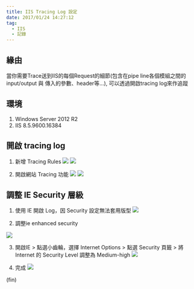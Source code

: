 ```yaml
---
title: IIS Tracing Log 設定
date: 2017/01/24 14:27:12 
tag:
  - IIS
  - 記錄
---
```

## 緣由
當你需要Trace送到IIS的每個Request的細節(包含在pipe line各個模組之間的input/output 與 傳入的參數、header等…), 
可以透過開啟tracing log來作追蹤

## 環境
1. Windows Server 2012 R2
2. IIS 8.5.9600.16384

## 開啟 tracing log

1. 新增 Tracing Rules 
![](https://i.imgur.com/4llAgOa.jpg)
![](https://i.imgur.com/BavVoWy.gif)


2. 開啟網站 Tracing 功能
![](https://i.imgur.com/LUgbESR.jpg)
![](https://i.imgur.com/aKtgj5m.jpg)

## 調整 IE Security 層級

1. 使用 IE 開啟 Log，因 Security 設定無法套用版型
![](https://i.imgur.com/4VsuQWp.jpg)

2. 調整ie enhanced security

![](https://i.imgur.com/Lvnygqr.jpg)

3. 開啟IE > 點選小齒輪，選擇  Internet Options > 點選 Security 頁籤 > 將 Internet 的 Security Level 調整為 Medium-high
![](https://i.imgur.com/H2F06OU.jpg)

4. 完成
![](https://i.imgur.com/biiX6w8.jpg)



(fin)